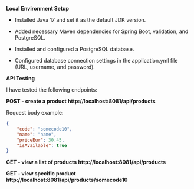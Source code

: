 **Local Environment Setup**

* Installed Java 17 and set it as the default JDK version.

* Added necessary Maven dependencies for Spring Boot, validation, and PostgreSQL.

* Installed and configured a PostgreSQL database.

* Configured database connection settings in the application.yml file (URL, username, and password).

**API Testing**

I have tested the following endpoints:

**POST - create a product**
**http://localhost:8081/api/products**

Request body example:
```json
{
    "code": "somecode10",
    "name": "name",
    "priceEur": 30.45,
    "isAvailable": true
}
```

**GET - view a list of products**
**http://localhost:8081/api/products**

**GET - view specific product**
**http://localhost:8081/api/products/somecode10**

